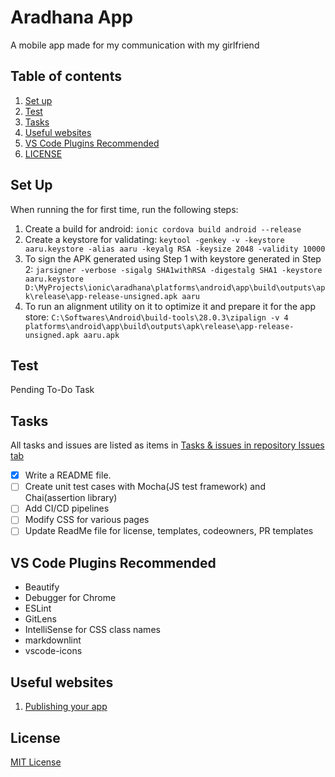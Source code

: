 # Aradhana App

A mobile app made for my communication with my girlfriend

## Table of contents

1. [Set up](#set-up)
2. [Test](#test)
3. [Tasks](#tasks)
4. [Useful websites](#useful-websites)
5. [VS Code Plugins Recommended](#vs-code-plugins-recommended)
6. [LICENSE](#license)

## Set Up

When running the for first time, run the following steps:

1. Create a build for android: `ionic cordova build android --release`
2. Create a keystore for validating: `keytool -genkey -v -keystore aaru.keystore -alias aaru -keyalg RSA -keysize 2048 -validity 10000`
3. To sign the APK generated using Step 1 with keystore generated in Step 2: `jarsigner -verbose -sigalg SHA1withRSA -digestalg SHA1 -keystore aaru.keystore D:\MyProjects\ionic\aradhana\platforms\android\app\build\outputs\apk\release\app-release-unsigned.apk aaru`
4. To run an alignment utility on it to optimize it and prepare it for the app store: `C:\Softwares\Android\build-tools\28.0.3\zipalign -v 4 platforms\android\app\build\outputs\apk\release\app-release-unsigned.apk aaru.apk`

## Test

Pending To-Do Task

## Tasks

All tasks and issues are listed as items in [Tasks & issues in repository Issues tab](https://github.com/immnk/mani-aradhana/issues)

- [x] Write a README file.
- [ ] Create unit test cases with Mocha(JS test framework) and Chai(assertion library)
- [ ] Add CI/CD pipelines
- [ ] Modify CSS for various pages
- [ ] Update ReadMe file for license, templates, codeowners, PR templates

## VS Code Plugins Recommended

- Beautify
- Debugger for Chrome
- ESLint
- GitLens
- IntelliSense for CSS class names
- markdownlint
- vscode-icons

## Useful websites

1. [Publishing your app](https://ionicframework.com/docs/v1/guide/publishing.html)

## License

[MIT License](https://github.com/immnk/mani-aradhana/blob/master/LICENSE)
